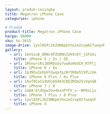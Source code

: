 ```yaml
---
layout: produk-casinghp
title: Megatron iPhone Case
categories: iphone

# Produk
product-title: Megatron iPhone Case
harga: 90000
sku: hn-3615
image-drive: 1ynl8SPi2b29N6pkthoJe2zvp0I7ueqnF
gallery:
  - url: 16nSzu8_QRNc4PZGRNnZok9cKY_jSFGXv
    title: iPhone 5 / 5s / SE
  - url: 1RhnurcRi1N9ROx5y7vw0sHVdCH_R7Plj
    title: iPhone 6 / 6s
  - url: 1pJN5u2eEpVX1wqa7pzBr5K0e51SPLiGm
    title: iPhone 6 Plus / 6s Plus
  - url: 1Auf9CwIiXUOj6G9A3CBEZMZm2SsVqnGB
    title: iPhone 7 / 8
  - url: 1a6A-Etd5pwIbv4kxnPYFV_x--NP0sLju
    title: iPhone 7 Plus / 8 Plus
  - url: 1ynl8SPi2b29N6pkthoJe2zvp0I7ueqnF
    title: iPhone X
---
```

